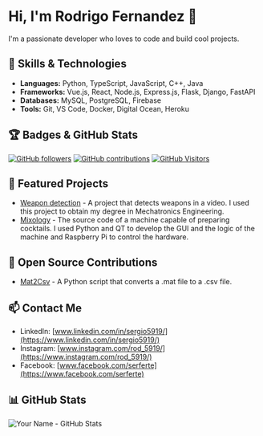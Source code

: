 # Hi, I'm Rodrigo Fernandez 👋

I'm a passionate developer who loves to code and build cool projects.

## 🚀 Skills & Technologies

- **Languages:** Python, TypeScript, JavaScript, C++, Java
- **Frameworks:** Vue.js, React, Node.js, Express.js, Flask, Django, FastAPI
- **Databases:** MySQL, PostgreSQL, Firebase
- **Tools:** Git, VS Code, Docker, Digital Ocean, Heroku

## 🏆 Badges & GitHub Stats

[![GitHub followers](https://img.shields.io/github/followers/Rod5919?style=social)](https://github.com/Rod5919)
[![GitHub contributions](https://img.shields.io/github/commit-activity/m/Rod5919/mat2csv)](https://github.com/Rod5919/mat2csv)
[![GitHub Visitors](https://visitcount.itsvg.in/api?id=Rod5919&label=Profile%20Views&color=1&icon=1)](https://visitcount.itsvg.in)

## 🔨 Featured Projects

- [Weapon detection](https://github.com/Coding-Rod/crime_detection) - A project that detects weapons in a video. I used this project to obtain my degree in Mechatronics Engineering.
- [Mixology](https://github.com/Coding-Rod/mixology) - The source code of a machine capable of preparing cocktails. I used Python and QT to develop the GUI and the logic of the machine and Raspberry Pi to control the hardware.

## 🌱 Open Source Contributions

- [Mat2Csv](https://www.github.com/Rod5919/mat2csv) - A Python script that converts a .mat file to a .csv file.

## 📫 Contact Me

- LinkedIn: [www.linkedin.com/in/sergio5919/](https://www.linkedin.com/in/sergio5919/)
- Instagram: [www.instagram.com/rod_5919/](https://www.instagram.com/rod_5919/)
- Facebook: [www.facebook.com/serferte](https://www.facebook.com/serferte)

## 📊 GitHub Stats

![Your Name - GitHub Stats](https://github-readme-stats.vercel.app/api?username=Coding-Rod&show_icons=true&hide_title=true&hide=prs,contribs)
